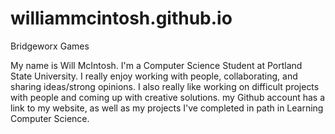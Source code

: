 # williammcintosh.github.io
Bridgeworx Games

My name is Will McIntosh. I'm a Computer Science Student at Portland State University.
I really enjoy working with people, collaborating, and sharing ideas/strong opinions.
I also really like working on difficult projects with people and coming up with creative solutions.
my Github account has a link to my website, as well as my projects I've completed in path in Learning Computer Science.
